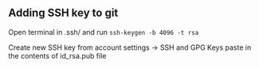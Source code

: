 ## Adding SSH key to git

Open terminal in .ssh/ and run
`ssh-keygen -b 4096 -t rsa`

Create new SSH key from account settings -> SSH and GPG Keys
paste in the contents of id_rsa.pub file
